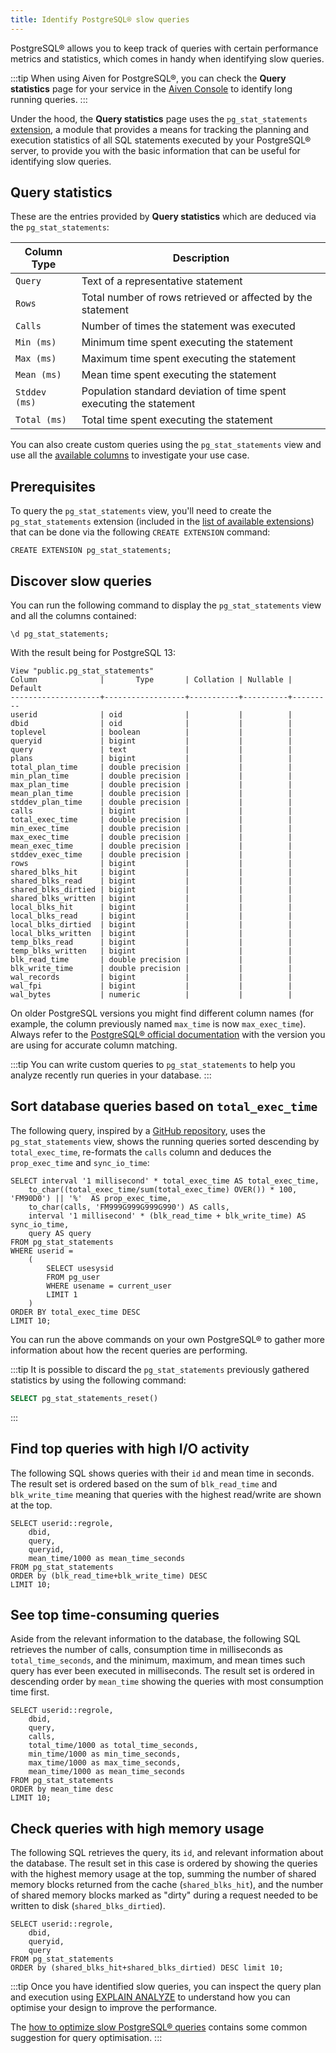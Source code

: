 ```yaml
---
title: Identify PostgreSQL® slow queries
---
```


PostgreSQL® allows you to keep track of queries with certain performance
metrics and statistics, which comes in handy when identifying slow
queries.

:::tip
When using Aiven for PostgreSQL®, you can check the **Query statistics**
page for your service in the [Aiven Console](https://console.aiven.io/)
to identify long running queries.
:::

Under the hood, the **Query statistics** page uses the
`pg_stat_statements`
[extension](https://www.postgresql.org/docs/current/pgstatstatements.html),
a module that provides a means for tracking the planning and execution
statistics of all SQL statements executed by your PostgreSQL® server, to
provide you with the basic information that can be useful for
identifying slow queries.

## Query statistics

These are the entries provided by **Query statistics** which are deduced
via the `pg_stat_statements`:

| Column Type   | Description                                                         |
| ------------- | ------------------------------------------------------------------- |
| `Query`       | Text of a representative statement                                  |
| `Rows`        | Total number of rows retrieved or affected by the statement         |
| `Calls`       | Number of times the statement was executed                          |
| `Min (ms)`    | Minimum time spent executing the statement                          |
| `Max (ms)`    | Maximum time spent executing the statement                          |
| `Mean (ms)`   | Mean time spent executing the statement                             |
| `Stddev (ms)` | Population standard deviation of time spent executing the statement |
| `Total (ms)`  | Total time spent executing the statement                            |

You can also create custom queries using the `pg_stat_statements` view
and use all the [available
columns](https://www.postgresql.org/docs/current/pgstatstatements.html)
to investigate your use case.

## Prerequisites

To query the `pg_stat_statements` view, you'll need to create the
`pg_stat_statements` extension (included in the
[list of available extensions](/docs/products/postgresql/reference/list-of-extensions)) that can be done via the following `CREATE EXTENSION`
command:

```
CREATE EXTENSION pg_stat_statements;
```

## Discover slow queries

You can run the following command to display the `pg_stat_statements`
view and all the columns contained:

```shell
\d pg_stat_statements;
```

With the result being for PostgreSQL 13:

```text
View "public.pg_stat_statements"
Column              |       Type       | Collation | Nullable | Default
--------------------+------------------+-----------+----------+---------
userid              | oid              |           |          |
dbid                | oid              |           |          |
toplevel            | boolean          |           |          |
queryid             | bigint           |           |          |
query               | text             |           |          |
plans               | bigint           |           |          |
total_plan_time     | double precision |           |          |
min_plan_time       | double precision |           |          |
max_plan_time       | double precision |           |          |
mean_plan_time      | double precision |           |          |
stddev_plan_time    | double precision |           |          |
calls               | bigint           |           |          |
total_exec_time     | double precision |           |          |
min_exec_time       | double precision |           |          |
max_exec_time       | double precision |           |          |
mean_exec_time      | double precision |           |          |
stddev_exec_time    | double precision |           |          |
rows                | bigint           |           |          |
shared_blks_hit     | bigint           |           |          |
shared_blks_read    | bigint           |           |          |
shared_blks_dirtied | bigint           |           |          |
shared_blks_written | bigint           |           |          |
local_blks_hit      | bigint           |           |          |
local_blks_read     | bigint           |           |          |
local_blks_dirtied  | bigint           |           |          |
local_blks_written  | bigint           |           |          |
temp_blks_read      | bigint           |           |          |
temp_blks_written   | bigint           |           |          |
blk_read_time       | double precision |           |          |
blk_write_time      | double precision |           |          |
wal_records         | bigint           |           |          |
wal_fpi             | bigint           |           |          |
wal_bytes           | numeric          |           |          |
```

On older PostgreSQL versions you might find different column names (for example,
the column previously named `max_time` is now `max_exec_time`). Always
refer to the [PostgreSQL® official
documentation](https://www.postgresql.org/docs/current/pgstatstatements.html)
with the version you are using for accurate column matching.

:::tip
You can write custom queries to `pg_stat_statements` to help you analyze
recently run queries in your database.
:::

## Sort database queries based on `total_exec_time`

The following query, inspired by a [GitHub
repository](https://github.com/heroku/heroku-pg-extras/blob/ece431777dd34ff6c2a8dfb790b24db99f114165/commands/outliers.js),
uses the `pg_stat_statements` view, shows the running queries sorted
descending by `total_exec_time`, re-formats the `calls` column and
deduces the `prop_exec_time` and `sync_io_time`:

```postgresql
SELECT interval '1 millisecond' * total_exec_time AS total_exec_time,
    to_char((total_exec_time/sum(total_exec_time) OVER()) * 100, 'FM90D0') || '%'  AS prop_exec_time,
    to_char(calls, 'FM999G999G999G990') AS calls,
    interval '1 millisecond' * (blk_read_time + blk_write_time) AS sync_io_time,
    query AS query
FROM pg_stat_statements
WHERE userid =
    (
        SELECT usesysid
        FROM pg_user
        WHERE usename = current_user
        LIMIT 1
    )
ORDER BY total_exec_time DESC
LIMIT 10;
```

You can run the above commands on your own PostgreSQL® to gather more
information about how the recent queries are performing.

:::tip
It is possible to discard the `pg_stat_statements` previously gathered
statistics by using the following command:

```sql
SELECT pg_stat_statements_reset()
```
:::

## Find top queries with high I/O activity

The following SQL shows queries with their `id` and mean time in
seconds. The result set is ordered based on the sum of `blk_read_time`
and `blk_write_time` meaning that queries with the highest read/write
are shown at the top.

```postgresql
SELECT userid::regrole,
    dbid,
    query,
    queryid,
    mean_time/1000 as mean_time_seconds
FROM pg_stat_statements
ORDER by (blk_read_time+blk_write_time) DESC
LIMIT 10;
```

## See top time-consuming queries

Aside from the relevant information to the database, the following SQL
retrieves the number of calls, consumption time in milliseconds as
`total_time_seconds`, and the minimum, maximum, and mean times such
query has ever been executed in milliseconds. The result set is ordered
in descending order by `mean_time` showing the queries with most
consumption time first.

```postgresql
SELECT userid::regrole,
    dbid,
    query,
    calls,
    total_time/1000 as total_time_seconds,
    min_time/1000 as min_time_seconds,
    max_time/1000 as max_time_seconds,
    mean_time/1000 as mean_time_seconds
FROM pg_stat_statements
ORDER by mean_time desc
LIMIT 10;
```

## Check queries with high memory usage

The following SQL retrieves the query, its `id`, and relevant
information about the database. The result set in this case is ordered
by showing the queries with the highest memory usage at the top, summing
the number of shared memory blocks returned from the cache
(`shared_blks_hit`), and the number of shared memory blocks marked as
\"dirty\" during a request needed to be written to disk
(`shared_blks_dirtied`).

```postgresql
SELECT userid::regrole,
    dbid,
    queryid,
    query
FROM pg_stat_statements
ORDER by (shared_blks_hit+shared_blks_dirtied) DESC limit 10;
```

:::tip
Once you have identified slow queries, you can inspect the query plan
and execution using [EXPLAIN
ANALYZE](https://www.postgresql.org/docs/current/using-explain.html) to
understand how you can optimise your design to improve the performance.

The
[how to optimize slow PostgreSQL® queries](/docs/products/postgresql/howto/optimize-pg-slow-queries) contains some common suggestion for query optimisation.
:::
